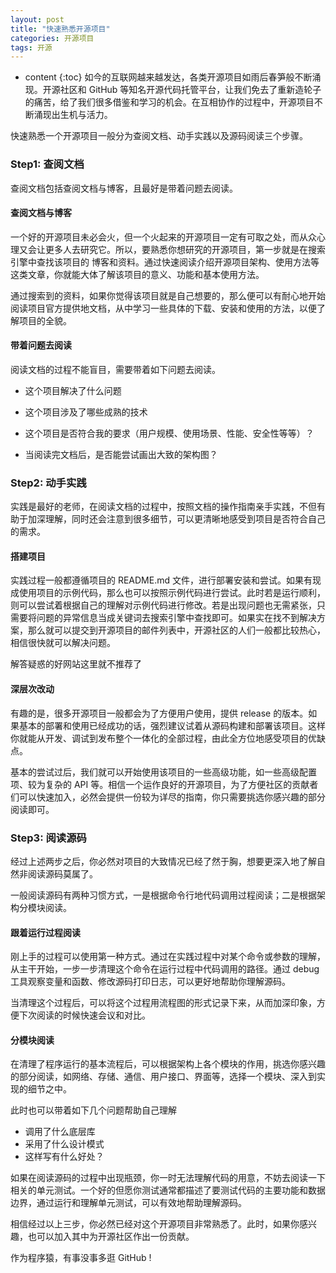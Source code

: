 ```yaml
---
layout: post
title: "快速熟悉开源项目"
categories: 开源项目
tags: 开源
---
```


* content
{:toc}
如今的互联网越来越发达，各类开源项目如雨后春笋般不断涌现。开源社区和 GitHub 等知名开源代码托管平台，让我们免去了重新造轮子的痛苦，给了我们很多借鉴和学习的机会。在互相协作的过程中，开源项目不断涌现出生机与活力。

快速熟悉一个开源项目一般分为查阅文档、动手实践以及源码阅读三个步骤。

<!--more-->

### Step1: 查阅文档

查阅文档包括查阅文档与博客，且最好是带着问题去阅读。

#### 查阅文档与博客

一个好的开源项目未必会火，但一个火起来的开源项目一定有可取之处，而从众心理又会让更多人去研究它。所以，要熟悉你想研究的开源项目，第一步就是在搜索引擎中查找该项目的 博客和资料。通过快速阅读介绍开源项目架构、使用方法等这类文章，你就能大体了解该项目的意义、功能和基本使用方法。

通过搜索到的资料，如果你觉得该项目就是自己想要的，那么便可以有耐心地开始阅读项目官方提供地文档，从中学习一些具体的下载、安装和使用的方法，以便了解项目的全貌。

#### 带着问题去阅读

阅读文档的过程不能盲目，需要带着如下问题去阅读。

- 这个项目解决了什么问题

- 这个项目涉及了哪些成熟的技术
- 这个项目是否符合我的要求（用户规模、使用场景、性能、安全性等等）？
- 当阅读完文档后，是否能尝试画出大致的架构图？

### Step2: 动手实践

实践是最好的老师，在阅读文档的过程中，按照文档的操作指南亲手实践，不但有助于加深理解，同时还会注意到很多细节，可以更清晰地感受到项目是否符合自己的需求。

#### 搭建项目

实践过程一般都遵循项目的 README.md 文件，进行部署安装和尝试。如果有现成使用项目的示例代码，那么也可以按照示例代码进行尝试。此时若是运行顺利，则可以尝试着根据自己的理解对示例代码进行修改。若是出现问题也无需紧张，只需要将问题的异常信息当成关键词去搜索引擎中查找即可。如果实在找不到解决方案，那么就可以提交到开源项目的邮件列表中，开源社区的人们一般都比较热心，相信很快就可以解决问题。

解答疑惑的好网站这里就不推荐了

#### 深层次改动

有趣的是，很多开源项目一般都会为了方便用户使用，提供 release 的版本。如果基本的部署和使用已经成功的话，强烈建议试着从源码构建和部署该项目。这样你就能从开发、调试到发布整个一体化的全部过程，由此全方位地感受项目的优缺点。

基本的尝试过后，我们就可以开始使用该项目的一些高级功能，如一些高级配置项、较为复杂的 API 等。相信一个运作良好的开源项目，为了方便社区的贡献者们可以快速加入，必然会提供一份较为详尽的指南，你只需要挑选你感兴趣的部分阅读即可。

### Step3: 阅读源码

经过上述两步之后，你必然对项目的大致情况已经了然于胸，想要更深入地了解自然非阅读源码莫属了。

一般阅读源码有两种习惯方式，一是根据命令行地代码调用过程阅读；二是根据架构分模块阅读。

#### 跟着运行过程阅读

刚上手的过程可以使用第一种方式。通过在实践过程中对某个命令或参数的理解，从主干开始，一步一步清理这个命令在运行过程中代码调用的路径。通过 debug 工具观察变量和函数、修改源码打印日志，可以更好地帮助你理解源码。

当清理这个过程后，可以将这个过程用流程图的形式记录下来，从而加深印象，方便下次阅读的时候快速会议和对比。

#### 分模块阅读

在清理了程序运行的基本流程后，可以根据架构上各个模块的作用，挑选你感兴趣的部分阅读，如网络、存储、通信、用户接口、界面等，选择一个模块、深入到实现的细节之中。

此时也可以带着如下几个问题帮助自己理解

- 调用了什么底层库
- 采用了什么设计模式
- 这样写有什么好处？

如果在阅读源码的过程中出现瓶颈，你一时无法理解代码的用意，不妨去阅读一下相关的单元测试。一个好的但愿你测试通常都描述了要测试代码的主要功能和数据边界，通过运行和理解单元测试，可以有效地帮助理解源码。

相信经过以上三步，你必然已经对这个开源项目非常熟悉了。此时，如果你感兴趣，也可以加入其中为开源社区作出一份贡献。

作为程序猿，有事没事多逛 GitHub !
